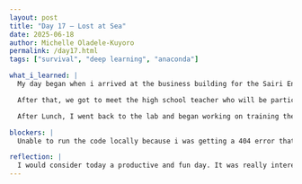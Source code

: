 ```yaml
---
layout: post
title: "Day 17 – Lost at Sea"
date: 2025-06-18
author: Michelle Oladele-Kuyoro
permalink: /day17.html
tags: ["survival", "deep learning", "anaconda"]

what_i_learned: |
  My day began when i arrived at the business building for the Sairi Enrichment Block. Dr Mack Discussed her expectations for us over the next 6 weeks and how we could improve workflow. Following that, my team and I came together to make a 30 second guessing game to introduce ourselves to the High school teacher that wil be joining us for the rest of the summer. We then played a survival game called lost at sea where we were given a list of things that we would have with us if were stranded in the middle of the sea. Suprisingly, according to the coast guard, the most important thing to have would be a mirror because it could allow you to reflect light to catch the attention of whoever might be close by. That was very surprising because my team members and I had a fishing kit first, but the coast guard believe that it should come in 9th because there's a low probabiltiy of catching fishes... in the ocean. 

  After that, we got to meet the high school teacher who will be participating in this program with us, Ms. Eneah Fite, or Neah as she would like to be called. Neah was able to guess our project name correctly from the 30 second pitch. For the Icebreaker section, we played a game called soundtrack of my life where we had to pick three songs, one that represented our childhoo, one from high school years, and one to represent where we are now, and give a reason why we chose the songs. Mine were Pray for me by Darey, Way Less Sad by AJR, and Are You Satisfied by Marina. I won't be elaborating on that :)

  After Lunch, I went back to the lab and began working on training the models. I was finally able to run it locally using anaconda and jupyter notebook. It took a while to set up because i don't really understand much about either of these programs, but i was able to search up anaconda cheat sheet to get my environment up and running. I was still running into some errors but i kept messing around, uninstalling and reinstalling different packages but i was able to get it to work and run the code locally.

blockers: |
  Unable to run the code locally because i was getting a 404 error that i didn't understand but fixed it by searching up the meaning of the error and reinstalling needed packages.

reflection: |
  I would consider today a productive and fun day. It was really interesting when we played the lost at sea, and how each group would rank the items that they would have, and comparing it to that of the coast guard. Needless to say, I might be able to survive on a raft, as long as there are no sharks. It was also nice to meet Neah and introduce her to what we had been doing so far. I look forward to working with her over the next few weeks.
---
```

